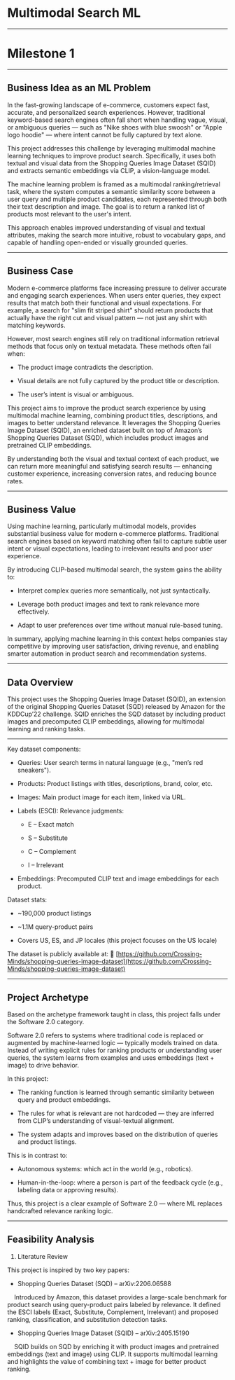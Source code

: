 # Multimodal Search ML  

---

# Milestone 1

---

## Business Idea as an ML Problem

In the fast-growing landscape of e-commerce, customers expect fast, accurate, and personalized search experiences. However, traditional keyword-based search engines often fall short when handling vague, visual, or ambiguous queries — such as "Nike shoes with blue swoosh" or "Apple logo hoodie" — where intent cannot be fully captured by text alone.

This project addresses this challenge by leveraging multimodal machine learning techniques to improve product search. Specifically, it uses both textual and visual data from the Shopping Queries Image Dataset (SQID) and extracts semantic embeddings via CLIP, a vision-language model.

The machine learning problem is framed as a multimodal ranking/retrieval task, where the system computes a semantic similarity score between a user query and multiple product candidates, each represented through both their text description and image. The goal is to return a ranked list of products most relevant to the user's intent.

This approach enables improved understanding of visual and textual attributes, making the search more intuitive, robust to vocabulary gaps, and capable of handling open-ended or visually grounded queries.

---

## Business Case

Modern e-commerce platforms face increasing pressure to deliver accurate and engaging search experiences. When users enter queries, they expect results that match both their functional and visual expectations. For example, a search for "slim fit striped shirt" should return products that actually have the right cut and visual pattern — not just any shirt with matching keywords.

However, most search engines still rely on traditional information retrieval methods that focus only on textual metadata. These methods often fail when:

- The product image contradicts the description.

- Visual details are not fully captured by the product title or description.

- The user’s intent is visual or ambiguous.

This project aims to improve the product search experience by using multimodal machine learning, combining product titles, descriptions, and images to better understand relevance. It leverages the Shopping Queries Image Dataset (SQID), an enriched dataset built on top of Amazon’s Shopping Queries Dataset (SQD), which includes product images and pretrained CLIP embeddings.

By understanding both the visual and textual context of each product, we can return more meaningful and satisfying search results — enhancing customer experience, increasing conversion rates, and reducing bounce rates.

---

## Business Value 

Using machine learning, particularly multimodal models, provides substantial business value for modern e-commerce platforms. Traditional search engines based on keyword matching often fail to capture subtle user intent or visual expectations, leading to irrelevant results and poor user experience.

By introducing CLIP-based multimodal search, the system gains the ability to:

- Interpret complex queries more semantically, not just syntactically.

- Leverage both product images and text to rank relevance more effectively.

- Adapt to user preferences over time without manual rule-based tuning.

In summary, applying machine learning in this context helps companies stay competitive by improving user satisfaction, driving revenue, and enabling smarter automation in product search and recommendation systems.

---

## Data Overview

This project uses the Shopping Queries Image Dataset (SQID), an extension of the original Shopping Queries Dataset (SQD) released by Amazon for the KDDCup’22 challenge. SQID enriches the SQD dataset by including product images and precomputed CLIP embeddings, allowing for multimodal learning and ranking tasks.

-----

Key dataset components:

- Queries: User search terms in natural language (e.g., "men’s red sneakers").

- Products: Product listings with titles, descriptions, brand, color, etc.

- Images: Main product image for each item, linked via URL.

- Labels (ESCI): Relevance judgments:

  - E – Exact match

  - S – Substitute

  - C – Complement

  - I – Irrelevant

- Embeddings: Precomputed CLIP text and image embeddings for each product.

Dataset stats:

- ~190,000 product listings

- ~1.1M query-product pairs

- Covers US, ES, and JP locales (this project focuses on the US locale)

The dataset is publicly available at:
🔗 [https://github.com/Crossing-Minds/shopping-queries-image-dataset](https://github.com/Crossing-Minds/shopping-queries-image-dataset)

---

## Project Archetype

Based on the archetype framework taught in class, this project falls under the Software 2.0 category.

Software 2.0 refers to systems where traditional code is replaced or augmented by machine-learned logic — typically models trained on data. Instead of writing explicit rules for ranking products or understanding user queries, the system learns from examples and uses embeddings (text + image) to drive behavior.

In this project:

- The ranking function is learned through semantic similarity between query and product embeddings.

- The rules for what is relevant are not hardcoded — they are inferred from CLIP’s understanding of visual-textual alignment.

- The system adapts and improves based on the distribution of queries and product listings.

This is in contrast to:

- Autonomous systems: which act in the world (e.g., robotics).

- Human-in-the-loop: where a person is part of the feedback cycle (e.g., labeling data or approving results).

Thus, this project is a clear example of Software 2.0 — where ML replaces handcrafted relevance ranking logic.

---

## Feasibility Analysis

1. Literature Review

This project is inspired by two key papers:

- Shopping Queries Dataset (SQD) – arXiv:2206.06588

$~~~$ Introduced by Amazon, this dataset provides a large-scale benchmark for product search using query-product pairs labeled by relevance. It defined the ESCI labels (Exact, Substitute, Complement, Irrelevant) and proposed ranking, classification, and substitution detection tasks.

- Shopping Queries Image Dataset (SQID) – arXiv:2405.15190

$~~~$ SQID builds on SQD by enriching it with product images and pretrained embeddings (text and image) using CLIP. It supports multimodal learning and highlights the value of combining text + image for better product ranking.





